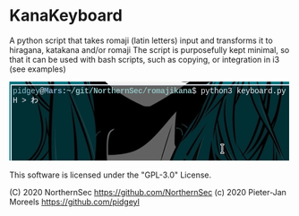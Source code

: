 # KanaKeyboard
A python script that takes romaji (latin letters) input and transforms it to
 hiragana, katakana and/or romaji
The script is purposefully kept minimal, so that it can be used with bash
 scripts, such as copying, or integration in i3 (see examples)

![Keyboard Example](/examples/kana_keyboard.gif?raw=true "Keyboard Example")



This software is licensed under the "GPL-3.0" License.

  (C) 2020  NorthernSec		https://github.com/NorthernSec
  (c) 2020  Pieter-Jan Moreels	https://github.com/pidgeyl

